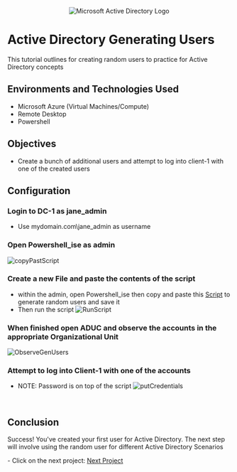 <p align="center">
<img src="https://i.imgur.com/pU5A58S.png" alt="Microsoft Active Directory Logo"/>
</p>


<h1>Active Directory Generating Users</h1>
This tutorial outlines for creating random users to practice for Active Directory concepts
<br />

<h2>Environments and Technologies Used</h2>

- Microsoft Azure (Virtual Machines/Compute)
- Remote Desktop
- Powershell

<h2> Objectives</h2>

- Create a bunch of additional users and attempt to log into client-1 with one of the created users

<h2> Configuration </h2>

<h3>Login to DC-1 as jane_admin</h3>

-  Use mydomain.com\jane_admin as username

<h3>Open Powershell_ise as admin</h3>

![copyPastScript](https://github.com/user-attachments/assets/c2428546-c5eb-4e35-9296-9730e9f0a48f)



<h3>Create a new File and paste the contents of the script</h3>

-  within the admin, open Powershell_ise then copy and paste this <a href="https://github.com/joshmadakor1/AD_PS/blob/master/Generate-Names-Create-Users.ps1">Script</a> to generate random users and save it
-  Then run the script
![RunScript](https://github.com/user-attachments/assets/c201d506-205a-4eb7-88c2-4bcfa805061a)



<h3>When finished open ADUC and observe the accounts in the appropriate Organizational Unit</h3>

![ObserveGenUsers](https://github.com/user-attachments/assets/590923f3-2296-427d-aecb-4d9845bf6c63)

<h3>Attempt to log into Client-1 with one of the accounts</h3>

- NOTE: Password is on top of the script
![putCredentials](https://github.com/user-attachments/assets/3c61a490-a0c0-4b64-927e-45cf128021e9)

<br />
<h2>Conclusion</h2>

<p>Success! You've created your first user for Active Directory. The next step will involve using the random user for different Active Directory Scenarios</p>
- Click on the next project: <a href="https://github.com/JOmega12/Active-Directory-Practical-Uses">Next Project</a>

<br />
